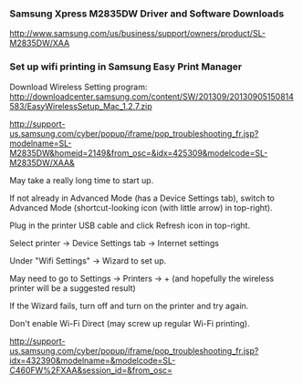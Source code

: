 ### Samsung Xpress M2835DW Driver and Software Downloads

http://www.samsung.com/us/business/support/owners/product/SL-M2835DW/XAA


### Set up wifi printing in Samsung Easy Print Manager

Download Wireless Setting program: http://downloadcenter.samsung.com/content/SW/201309/20130905150814583/EasyWirelessSetup_Mac_1.2.7.zip

http://support-us.samsung.com/cyber/popup/iframe/pop_troubleshooting_fr.jsp?modelname=SL-M2835DW&homeid=2149&from_osc=&idx=425309&modelcode=SL-M2835DW/XAA&

May take a really long time to start up.

If not already in Advanced Mode (has a Device Settings tab), switch to Advanced Mode (shortcut-looking icon (with little arrow) in top-right).

Plug in the printer USB cable and click Refresh icon in top-right.

Select printer -> Device Settings tab -> Internet settings

Under "Wifi Settings" -> Wizard to set up.

May need to go to Settings -> Printers -> + (and hopefully the wireless printer will be a suggested result)

If the Wizard fails, turn off and turn on the printer and try again.

Don't enable Wi-Fi Direct (may screw up regular Wi-Fi printing).

http://support-us.samsung.com/cyber/popup/iframe/pop_troubleshooting_fr.jsp?idx=432390&modelname=&modelcode=SL-C460FW%2FXAA&session_id=&from_osc=